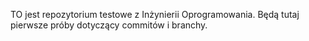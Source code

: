 TO jest repozytorium testowe z Inżynierii Oprogramowania.
Będą tutaj pierwsze próby dotyczący commitów i branchy.
